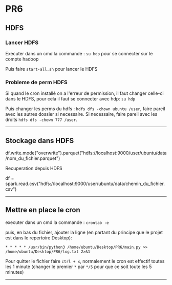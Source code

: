 # PR6

## HDFS

### Lancer HDFS

Executer dans un cmd la commande : `su hdp` pour se connecter sur le compte hadoop

Puis faire `start-all.sh` pour lancer le HDFS

### Probleme de perm HDFS

Si quand le cron installé on a l'erreur de permission, il faut changer celle-ci dans le HDFS, pour cela il faut se connecter avec hdp: `su hdp`

Puis changer les perms du hdfs : `hdfs dfs -chown ubuntu /user`, faire pareil avec les autres dossier si necessaire. Si necessaire, faire pareil avec les droits `hdfs dfs -chown 777 /user`.

--------------------------

## Stockage dans HDFS
 
df.write.mode("overwrite").parquet("hdfs://localhost:9000/user/ubuntu/data/nom_du_fichier.parquet")

Recuperation depuis HDFS

df = spark.read.csv("hdfs://localhost:9000/user/ubuntu/data/chemin_du_fichier.csv")

--------------------------

## Mettre en place le cron

executer dans un cmd la commande : `crontab -e`

puis, en bas du fichier, ajouter la ligne (en partant du principe que le projet est dans le repertoire Desktop):

```* * * * * /usr/bin/python3 /home/ubuntu/Desktop/PR6/main.py >> /home/ubuntu/Desktop/PR6/log.txt 2>&1```

Pour quitter le fichier faire `ctrl + x`, normalement le cron est effectif toutes les 1 minute (changer le premier `*` par `*/5` pour que ce soit toute les 5 minutes)

--------------------------
